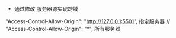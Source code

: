 * 通过修改 服务器源实现跨域

"Access-Control-Allow-Origin": "http://127.0.0.1:5501",  指定服务器
// "Access-Control-Allow-Origin": "*",   所有服务器